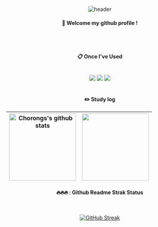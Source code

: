<div align="center"> 
  
  ![header](https://capsule-render.vercel.app/api?type=Waving&color=072d66&height=280&section=header&text=MyeongJun&fontColor=f0f2f5&fontSize=80&animation=fadeIn&fontAlignY=30)
  
####  :wave: Welcome my github profile !

  
 <br/>
 <br/>
  
####  :clipboard: Once I've Used 
  
 <br/>
  
<img src="https://img.shields.io/badge/JAVA-007396?style=for-the-badge&logo=Java&logoColor=white">
<img src="https://img.shields.io/badge/Spring-6DB33F?style=for-the-badge&logo=Spring&logoColor=white">
<img src="https://img.shields.io/badge/github-181717?style=for-the-badge&logo=github&logoColor=white">
 
   <br/>
   <br/>
 
  #### :pencil2: Study log

<table>
  <thead>
    <tr>
      <th>
<a href="https://github.com/chorongs"><img align="center" style="height:180px" src="https://github-readme-stats.vercel.app/api?username=chorongs&show_icons=true&include_all_commits=true&theme=nord&hide_border=true" alt="Chorongs's github stats" /></a>
        </a>
      </th>
      <th>
<a href="https://github.com/chorongs"><img align="center" style="height:180px" src="https://github-readme-stats.vercel.app/api/top-langs/?username=chorongs&layout=compact&theme=nord&hide_border=true" /></a>
      </th>
    </tr>
  </thead>
</table>

#### 🔥🔥🔥 : Github Readme Strak Status

<br/>

[![GitHub Streak](https://streak-stats.demolab.com?user=chorongs&theme=radical&hide_border=true)](https://git.io/streak-stats)

</div>
